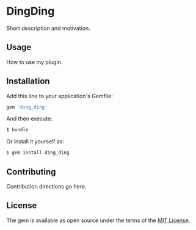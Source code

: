 # DingDing
Short description and motivation.

## Usage
How to use my plugin.

## Installation
Add this line to your application's Gemfile:

```ruby
gem 'ding_ding'
```

And then execute:
```bash
$ bundle
```

Or install it yourself as:
```bash
$ gem install ding_ding
```

## Contributing
Contribution directions go here.

## License
The gem is available as open source under the terms of the [MIT License](http://opensource.org/licenses/MIT).
